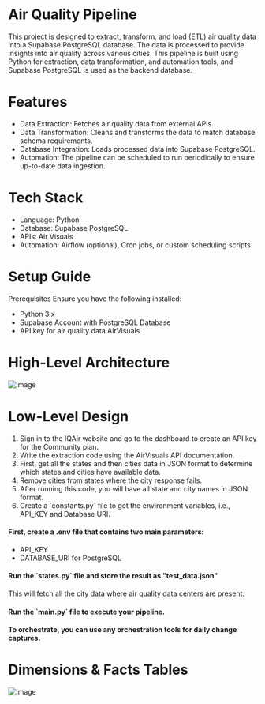 # Air Quality Pipeline

This project is designed to extract, transform, and load (ETL) air quality data into a Supabase PostgreSQL database. The data is processed to provide insights into air quality across various cities. This pipeline is built using Python for extraction, data transformation, and automation tools, and Supabase PostgreSQL is used as the backend database.

# Features
<ul>
    <li>Data Extraction: Fetches air quality data from external APIs.</li>
    <li>Data Transformation: Cleans and transforms the data to match database schema requirements.</li>
    <li>Database Integration: Loads processed data into Supabase PostgreSQL.</li>
    <li>Automation: The pipeline can be scheduled to run periodically to ensure up-to-date data ingestion.</li>
</ul>

# Tech Stack
<ul>
    <li>Language: Python</li>
    <li>Database: Supabase PostgreSQL</li>
    <li>APIs: Air Visuals</li>
    <li>Automation: Airflow (optional), Cron jobs, or custom scheduling scripts.</li>
</ul>

# Setup Guide
Prerequisites
Ensure you have the following installed:
<ul>
<li>Python 3.x
<li>Supabase Account with PostgreSQL Database</li>
<li>API key for air quality data AirVisuals</li>
</ul>

# High-Level Architecture
![image](https://github.com/user-attachments/assets/dfe790e7-bed3-491c-a136-233961505321)

# Low-Level Design
<ol>
<li>Sign in to the IQAir website and go to the dashboard to create an API key for the Community plan.</li>
<li>Write the extraction code using the AirVisuals API documentation.</li>
<li>First, get all the states and then cities data in JSON format to determine which states and cities have available data.</li>
<li>Remove cities from states where the city response fails.</li>
<li>After running this code, you will have all state and city names in JSON format.</li>
<li>Create a `constants.py` file to get the environment variables, i.e., API_KEY and Database URI.</li>
</ol>

<h4>First, create a .env file that contains two main parameters:</h4>
<ul>
    <li>API_KEY</li>
    <li>DATABASE_URI for PostgreSQL</li>
</ul>

<h4>Run the `states.py` file and store the result as "test_data.json"</h4>
This will fetch all the city data where air quality data centers are present.

<h4>Run the `main.py` file to execute your pipeline.</h4>

<h4>To orchestrate, you can use any orchestration tools for daily change captures.</h4>

# Dimensions & Facts Tables
![image](https://github.com/user-attachments/assets/9ca7fdfd-941e-4d3e-924f-6c793ab40132)
